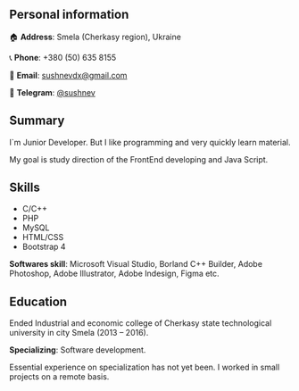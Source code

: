 ## Personal information

🏠 **Address**: Smеla (Cherkasy region), Ukraine
 
📞 **Phone**: +380 (50) 635 8155 

📧 **Email**: [sushnevdx@gmail.com](malito:sushnevdx@gmail.com "Send an email")

📑 **Telegram**: [@sushnev](https://t.me/sushnev "Write me a message in Telegram")

## Summary

I`m Junior Developer. But I like programming and very quickly learn material.

My goal is study direction of the FrontEnd developing and Java Script.

## Skills

* C/C++
* PHP
* MySQL
* HTML/CSS
* Bootstrap 4

 **Softwares skill**: Microsoft Visual Studio, Borland C++ Builder, Adobe Photoshop, Adobe Illustrator, Adobe Indesign, Figma etc.

## Education

Ended Industrial and economic college of Cherkasy state technological university in city Smela (2013 – 2016).

**Specializing**: Software development.

Essential experience on specialization has not yet been.  I worked in small projects on a remote basis.